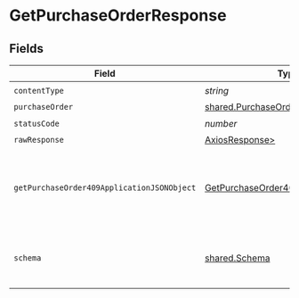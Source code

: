 # GetPurchaseOrderResponse


## Fields

| Field                                                                                               | Type                                                                                                | Required                                                                                            | Description                                                                                         |
| --------------------------------------------------------------------------------------------------- | --------------------------------------------------------------------------------------------------- | --------------------------------------------------------------------------------------------------- | --------------------------------------------------------------------------------------------------- |
| `contentType`                                                                                       | *string*                                                                                            | :heavy_check_mark:                                                                                  | N/A                                                                                                 |
| `purchaseOrder`                                                                                     | [shared.PurchaseOrder](../../models/shared/purchaseorder.md)                                        | :heavy_minus_sign:                                                                                  | Success                                                                                             |
| `statusCode`                                                                                        | *number*                                                                                            | :heavy_check_mark:                                                                                  | N/A                                                                                                 |
| `rawResponse`                                                                                       | [AxiosResponse>](https://axios-http.com/docs/res_schema)                                            | :heavy_minus_sign:                                                                                  | N/A                                                                                                 |
| `getPurchaseOrder409ApplicationJSONObject`                                                          | [GetPurchaseOrder409ApplicationJSON](../../models/operations/getpurchaseorder409applicationjson.md) | :heavy_minus_sign:                                                                                  | The data type's dataset has not been requested or is still syncing.                                 |
| `schema`                                                                                            | [shared.Schema](../../models/shared/schema.md)                                                      | :heavy_minus_sign:                                                                                  | Your API request was not properly authorized.                                                       |
